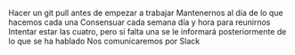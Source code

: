Hacer un git pull antes de empezar a trabajar
Mantenernos al día de lo que hacemos cada una
Consensuar cada semana día y hora para reunirnos
Intentar estar las cuatro, pero si falta una se le informará posteriormente de lo que se ha hablado
Nos comunicaremos por Slack
